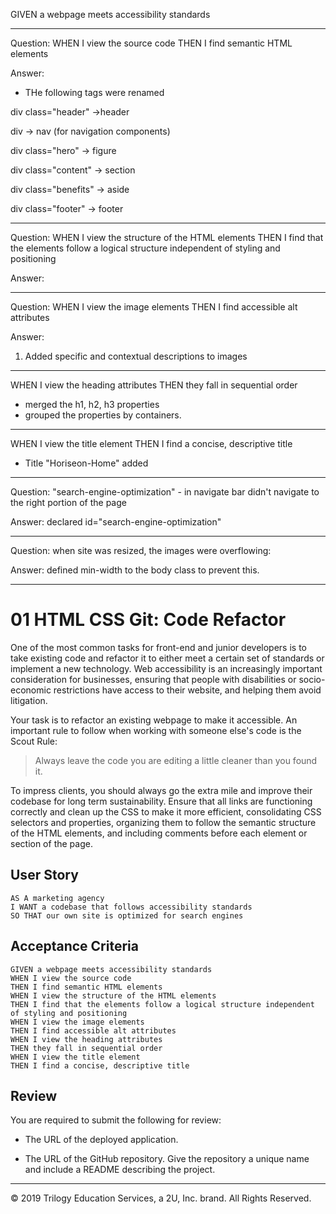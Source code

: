 GIVEN a webpage meets accessibility standards
_____________________________________________________________________________________________________
Question: WHEN I view the source code
		  THEN I find semantic HTML elements

Answer:
- THe following tags were renamed

div class="header" ->header

div -> nav (for navigation components)

div class="hero" -> figure

div class="content" -> section

div class="benefits" -> aside

div class="footer" -> footer
_____________________________________________________________________________________________________

Question: WHEN I view the structure of the HTML elements
		  THEN I find that the elements follow a logical structure independent of styling and positioning 
		  
Answer: 
_____________________________________________________________________________________________________

Question: WHEN I view the image elements
		  THEN I find accessible alt attributes

Answer:
1) Added specific and contextual descriptions to images

_____________________________________________________________________________________________________
WHEN I view the heading attributes
THEN they fall in sequential order
- merged the h1, h2, h3 properties
- grouped the properties by containers.
_____________________________________________________________________________________________________
WHEN I view the title element
THEN I find a concise, descriptive title  
- Title "Horiseon-Home" added
_____________________________________________________________________________________________________

Question: "search-engine-optimization" - in navigate bar didn't navigate to the right portion of the page

Answer: 
declared id="search-engine-optimization"
_____________________________________________________________________________________________________

Question: when site was resized, the images were overflowing:

Answer: defined min-width to the body class to prevent this.
_____________________________________________________________________________________________________


# 01 HTML CSS Git: Code Refactor

One of the most common tasks for front-end and junior developers is to take existing code and refactor it to either meet a certain set of standards or implement a new technology. Web accessibility is an increasingly important consideration for businesses, ensuring that people with disabilities or socio-economic restrictions have access to their website, and helping them avoid litigation.

Your task is to refactor an existing webpage to make it accessible. An important rule to follow when working with someone else's code is the Scout Rule:

> Always leave the code you are editing a little cleaner than you found it.

To impress clients, you should always go the extra mile and improve their codebase for long term sustainability. Ensure that all links are functioning correctly and clean up the CSS to make it more efficient, consolidating CSS selectors and properties, organizing them to follow the semantic structure of the HTML elements, and including comments before each element or section of the page.

## User Story

```
AS A marketing agency
I WANT a codebase that follows accessibility standards
SO THAT our own site is optimized for search engines
```

## Acceptance Criteria

```
GIVEN a webpage meets accessibility standards
WHEN I view the source code
THEN I find semantic HTML elements
WHEN I view the structure of the HTML elements
THEN I find that the elements follow a logical structure independent of styling and positioning
WHEN I view the image elements
THEN I find accessible alt attributes
WHEN I view the heading attributes
THEN they fall in sequential order
WHEN I view the title element
THEN I find a concise, descriptive title
```

## Review

You are required to submit the following for review:

* The URL of the deployed application.

* The URL of the GitHub repository. Give the repository a unique name and include a README describing the project.

- - -
© 2019 Trilogy Education Services, a 2U, Inc. brand. All Rights Reserved.
